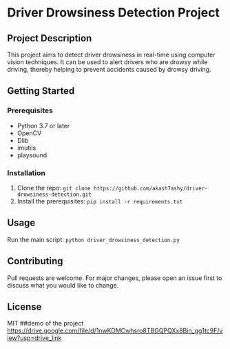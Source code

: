 # Driver Drowsiness Detection Project

## Project Description
This project aims to detect driver drowsiness in real-time using computer vision techniques. It can be used to alert drivers who are drowsy while driving, thereby helping to prevent accidents caused by drowsy driving.

## Getting Started

### Prerequisites
- Python 3.7 or later
- OpenCV
- Dlib
- imutils
- playsound

### Installation
1. Clone the repo: `git clone https://github.com/akash7ashy/driver-drowsiness-detection.git`
2. Install the prerequisites: `pip install -r requirements.txt`

## Usage
Run the main script: `python driver_drowsiness_detection.py`

## Contributing
Pull requests are welcome. For major changes, please open an issue first to discuss what you would like to change.

## License
MIT
##demo of the project
https://drive.google.com/file/d/1nwKDMCwhsro8TBGQPQXx8Bin_gg1tc9F/view?usp=drive_link

